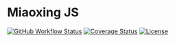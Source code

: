 # Miaoxing JS

[![GitHub Workflow Status](https://img.shields.io/github/workflow/status/miaoxing/miaoxing-js/Build?style=flat-square)](https://github.com/miaoxing/miaoxing-js/actions)
[![Coverage Status](https://img.shields.io/coveralls/miaoxing/miaoxing-js.svg?style=flat-square)](https://coveralls.io/r/miaoxing/miaoxing-js)
[![License](http://img.shields.io/badge/license-MIT-brightgreen.svg?style=flat-square)](http://www.opensource.org/licenses/MIT)
